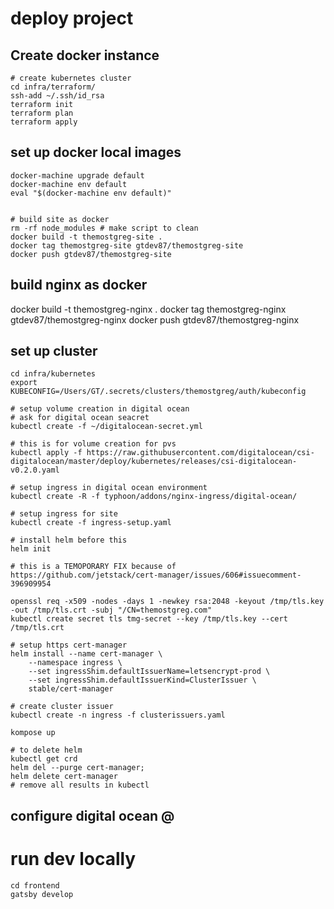 # deploy project
## Create docker instance

```
# create kubernetes cluster
cd infra/terraform/
ssh-add ~/.ssh/id_rsa
terraform init
terraform plan
terraform apply
```

## set up docker local images
```
docker-machine upgrade default
docker-machine env default
eval "$(docker-machine env default)"


# build site as docker
rm -rf node_modules # make script to clean
docker build -t themostgreg-site .
docker tag themostgreg-site gtdev87/themostgreg-site
docker push gtdev87/themostgreg-site

```

## build nginx as docker
docker build -t themostgreg-nginx .
docker tag themostgreg-nginx gtdev87/themostgreg-nginx
docker push gtdev87/themostgreg-nginx

## set up cluster
```
cd infra/kubernetes
export KUBECONFIG=/Users/GT/.secrets/clusters/themostgreg/auth/kubeconfig

# setup volume creation in digital ocean
# ask for digital ocean seacret
kubectl create -f ~/digitalocean-secret.yml

# this is for volume creation for pvs
kubectl apply -f https://raw.githubusercontent.com/digitalocean/csi-digitalocean/master/deploy/kubernetes/releases/csi-digitalocean-v0.2.0.yaml

# setup ingress in digital ocean environment
kubectl create -R -f typhoon/addons/nginx-ingress/digital-ocean/

# setup ingress for site
kubectl create -f ingress-setup.yaml

# install helm before this
helm init

# this is a TEMOPORARY FIX because of https://github.com/jetstack/cert-manager/issues/606#issuecomment-396909954

openssl req -x509 -nodes -days 1 -newkey rsa:2048 -keyout /tmp/tls.key -out /tmp/tls.crt -subj "/CN=themostgreg.com"
kubectl create secret tls tmg-secret --key /tmp/tls.key --cert /tmp/tls.crt

# setup https cert-manager
helm install --name cert-manager \
    --namespace ingress \
    --set ingressShim.defaultIssuerName=letsencrypt-prod \
    --set ingressShim.defaultIssuerKind=ClusterIssuer \
    stable/cert-manager

# create cluster issuer
kubectl create -n ingress -f clusterissuers.yaml

kompose up

```


```
# to delete helm
kubectl get crd
helm del --purge cert-manager;
helm delete cert-manager
# remove all results in kubectl
```

## configure digital ocean @

# run dev locally
```
cd frontend
gatsby develop
```
